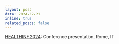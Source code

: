 ```yaml
---
layout: post
date: 2024-02-22
inline: true
related_posts: false
---
```


<a href='https://healthinf.scitevents.org/'>HEALTHINF 2024</a>: Conference presentation, Rome, IT